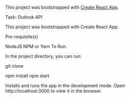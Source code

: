 

This project was bootstrapped with [Create React App](https://github.com/facebook/create-react-app).

Task: Outlook API

This project was bootstrapped with Create React App.

Pre-requisite(s)

NodeJS
NPM or Yarn
To Run.

In the project directory, you can run:

git clone 


npm install
npm start

Installs and runs the app in the development mode.
Open http://localhost:3000 to view it in the browser.